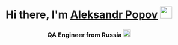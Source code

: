 <h1 align="center">Hi there, I'm <a href="https://www.linkedin.com/in/aleksandrpopovqa/" target="_blank">Aleksandr Popov</a> 
<img src="https://github.com/blackcater/blackcater/raw/main/images/Hi.gif" height="32"/></h1>
<h3 align="center">QA Engineer from Russia <img src="http://re-met.ru/upload/medialibrary/d47/6j49s7gjt1zjflqk3t4igrr5c5fdgd1i.png" height="20"/></h3>

<!--
**AgentAKT/AgentAKT** is a ✨ _special_ ✨ repository because its `README.md` (this file) appears on your GitHub profile.

Here are some ideas to get you started:

- 🔭 I’m currently working on ...
- 🌱 I’m currently learning ...
- 👯 I’m looking to collaborate on ...
- 🤔 I’m looking for help with ...
- 💬 Ask me about ...
- 📫 How to reach me: ...
- 😄 Pronouns: ...
- ⚡ Fun fact: ...
-->
